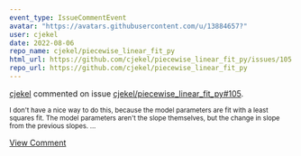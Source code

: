 ```yaml
---
event_type: IssueCommentEvent
avatar: "https://avatars.githubusercontent.com/u/13884657?"
user: cjekel
date: 2022-08-06
repo_name: cjekel/piecewise_linear_fit_py
html_url: https://github.com/cjekel/piecewise_linear_fit_py/issues/105
repo_url: https://github.com/cjekel/piecewise_linear_fit_py
---
```


<a href='https://github.com/cjekel' target='_blank'>cjekel</a> commented on issue <a href='https://github.com/cjekel/piecewise_linear_fit_py/issues/105' target='_blank'>cjekel/piecewise_linear_fit_py#105</a>.

<small>I don't have a nice way to do this, because the model parameters are fit with a least squares fit. The model parameters aren't the slope themselves, but the change in slope from the previous slopes....</small>

<a href='https://github.com/cjekel/piecewise_linear_fit_py/issues/105' target='_blank'>View Comment</a>